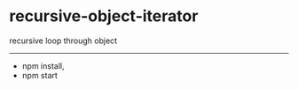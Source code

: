 # recursive-object-iterator

recursive loop through object

----------------------------------------------------
- npm install,
- npm start
